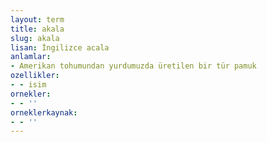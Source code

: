 ```yaml
---
layout: term
title: akala
slug: akala
lisan: İngilizce acala
anlamlar:
- Amerikan tohumundan yurdumuzda üretilen bir tür pamuk
ozellikler:
- - isim
ornekler:
- - ''
orneklerkaynak:
- - ''
---
```

